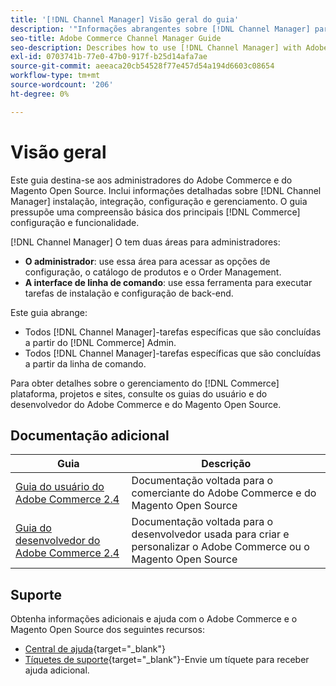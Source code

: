 ```yaml
---
title: '[!DNL Channel Manager] Visão geral do guia'
description: '"Informações abrangentes sobre [!DNL Channel Manager] para administradores Adobe Commerce e Magento Open Source, incluindo instalação e integração.'''
seo-title: Adobe Commerce Channel Manager Guide
seo-description: Describes how to use [!DNL Channel Manager] with Adobe Commerce or Magento Open Source.
exl-id: 0703741b-77e0-47b0-917f-b25d14afa7ae
source-git-commit: aeeaca20cb54528f77e457d54a194d6603c08654
workflow-type: tm+mt
source-wordcount: '206'
ht-degree: 0%

---
```



# Visão geral

Este guia destina-se aos administradores do Adobe Commerce e do Magento Open Source. Inclui informações detalhadas sobre [!DNL Channel Manager] instalação, integração, configuração e gerenciamento. O guia pressupõe uma compreensão básica dos principais [!DNL Commerce] configuração e funcionalidade.

[!DNL Channel Manager] O tem duas áreas para administradores:

* **O administrador**: use essa área para acessar as opções de configuração, o catálogo de produtos e o Order Management.
* **A interface de linha de comando**: use essa ferramenta para executar tarefas de instalação e configuração de back-end.

Este guia abrange:

* Todos [!DNL Channel Manager]-tarefas específicas que são concluídas a partir do [!DNL Commerce] Admin.
* Todos [!DNL Channel Manager]-tarefas específicas que são concluídas a partir da linha de comando.

Para obter detalhes sobre o gerenciamento do [!DNL Commerce] plataforma, projetos e sites, consulte os guias do usuário e do desenvolvedor do Adobe Commerce e do Magento Open Source.

## Documentação adicional

| Guia | Descrição |
|----------------------------------------------------------------------|----------------------------------------------------------------------------------------------------|
| [Guia do usuário do Adobe Commerce 2.4](https://docs.magento.com/user-guide) | Documentação voltada para o comerciante do Adobe Commerce e do Magento Open Source |
| [Guia do desenvolvedor do Adobe Commerce 2.4](https://devdocs.magento.com) | Documentação voltada para o desenvolvedor usada para criar e personalizar o Adobe Commerce ou o Magento Open Source |

## Suporte

Obtenha informações adicionais e ajuda com o Adobe Commerce e o Magento Open Source dos seguintes recursos:

* [Central de ajuda](https://support.magento.com/hc/en-us){target="_blank"}
* [Tíquetes de suporte](https://support.magento.com/hc/en-us/articles/360000913794#submit-ticket){target="_blank"}-Envie um tíquete para receber ajuda adicional.
